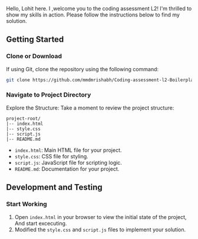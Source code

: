 Hello, Lohit here. I ,welcome you to the coding assessment L2! I'm thrilled to show my skills in action. Please follow the instructions below to find my solution.

## Getting Started

### Clone or Download

If using Git, clone the repository using the following command:

```bash
git clone https://github.com/mmdmrishabh/Coding-assessment-l2-Boilerplate-code.git
```


### Navigate to Project Directory

Explore the Structure: Take a moment to review the project structure:

```
project-root/
|-- index.html
|-- style.css
|-- script.js
|-- README.md
```

- `index.html`: Main HTML file for your project.
- `style.css`: CSS file for styling.
- `script.js`: JavaScript file for scripting logic.
- `README.md`: Documentation for your project.

## Development and Testing

### Start Working

1. Open `index.html` in your browser to view the initial state of the project, And start excecuting.
2. Modified the `style.css` and `script.js` files to implement your solution.

